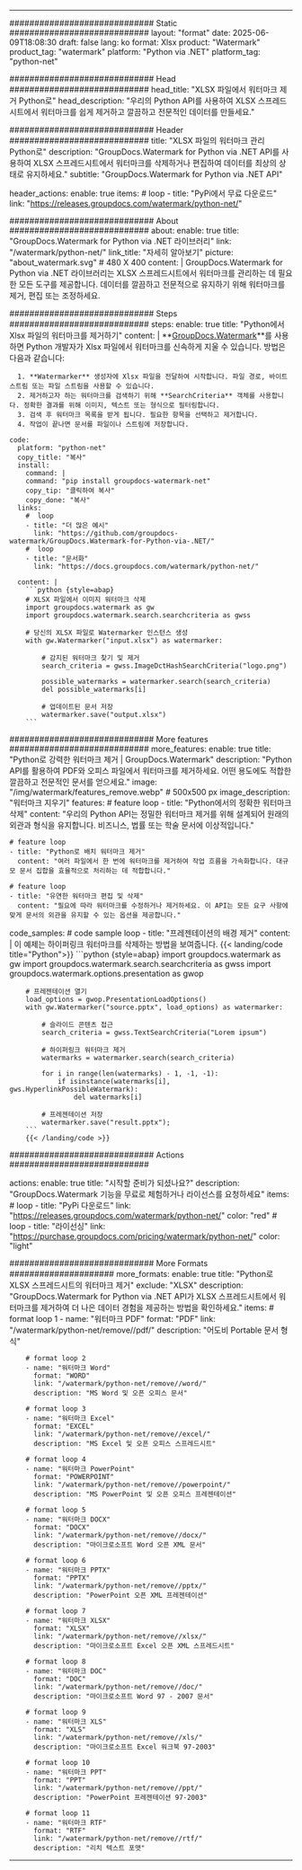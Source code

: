 
---
############################# Static ############################
layout: "format"
date:  2025-06-09T18:08:30
draft: false
lang: ko
format: Xlsx
product: "Watermark"
product_tag: "watermark"
platform: "Python via .NET"
platform_tag: "python-net"

############################# Head ############################
head_title: "XLSX 파일에서 워터마크 제거 Python로"
head_description: "우리의 Python API를 사용하여 XLSX 스프레드시트에서 워터마크를 쉽게 제거하고 깔끔하고 전문적인 데이터를 만들세요."

############################# Header ############################
title: "XLSX 파일의 워터마크 관리 Python로" 
description: "GroupDocs.Watermark for Python via .NET API를 사용하여 XLSX 스프레드시트에서 워터마크를 삭제하거나 편집하여 데이터를 최상의 상태로 유지하세요."
subtitle: "GroupDocs.Watermark for Python via .NET API" 

header_actions:
  enable: true
  items:
    #  loop
    - title: "PyPi에서 무료 다운로드"
      link: "https://releases.groupdocs.com/watermark/python-net/"
      
############################# About ############################
about:
    enable: true
    title: "GroupDocs.Watermark for Python via .NET 라이브러리"
    link: "/watermark/python-net/"
    link_title: "자세히 알아보기"
    picture: "about_watermark.svg" # 480 X 400
    content: |
       GroupDocs.Watermark for Python via .NET 라이브러리는 XLSX 스프레드시트에서 워터마크를 관리하는 데 필요한 모든 도구를 제공합니다. 데이터를 깔끔하고 전문적으로 유지하기 위해 워터마크를 제거, 편집 또는 조정하세요.

############################# Steps ############################
steps:
    enable: true
    title: "Python에서 Xlsx 파일의 워터마크를 제거하기"
    content: |
      **[GroupDocs.Watermark](https://products.groupdocs.com/watermark/python-net/)**를 사용하면 Python 개발자가 Xlsx 파일에서 워터마크를 신속하게 지울 수 있습니다. 방법은 다음과 같습니다:
      
      1. **Watermarker** 생성자에 Xlsx 파일을 전달하여 시작합니다. 파일 경로, 바이트 스트림 또는 파일 스트림을 사용할 수 있습니다.
      2. 제거하고자 하는 워터마크를 검색하기 위해 **SearchCriteria** 객체를 사용합니다. 정확한 결과를 위해 이미지, 텍스트 또는 형식으로 필터링합니다.
      3. 검색 후 워터마크 목록을 받게 됩니다. 필요한 항목을 선택하고 제거합니다.
      4. 작업이 끝나면 문서를 파일이나 스트림에 저장합니다.
   
    code:
      platform: "python-net"
      copy_title: "복사"
      install:
        command: |
        command: "pip install groupdocs-watermark-net"
        copy_tip: "클릭하여 복사"
        copy_done: "복사"
      links:
        #  loop
        - title: "더 많은 예시"
          link: "https://github.com/groupdocs-watermark/GroupDocs.Watermark-for-Python-via-.NET/"
        #  loop
        - title: "문서화"
          link: "https://docs.groupdocs.com/watermark/python-net/"
          
      content: |
        ```python {style=abap}
        # XLSX 파일에서 이미지 워터마크 삭제
        import groupdocs.watermark as gw
        import groupdocs.watermark.search.searchcriteria as gwss

        # 당신의 XLSX 파일로 Watermarker 인스턴스 생성
        with gw.Watermarker("input.xlsx") as watermarker:

            # 감지된 워터마크 찾기 및 제거
            search_criteria = gwss.ImageDctHashSearchCriteria("logo.png")

            possible_watermarks = watermarker.search(search_criteria)
            del possible_watermarks[i]

            # 업데이트된 문서 저장
            watermarker.save("output.xlsx")
        ```  

############################# More features ############################
more_features:
  enable: true
  title: "Python로 강력한 워터마크 제거 | GroupDocs.Watermark"
  description: "Python API를 활용하여 PDF와 오피스 파일에서 워터마크를 제거하세요. 어떤 용도에도 적합한 깔끔하고 전문적인 문서를 얻으세요."
  image: "/img/watermark/features_remove.webp" # 500x500 px
  image_description: "워터마크 지우기"
  features:
    # feature loop
    - title: "Python에서의 정확한 워터마크 삭제"
      content: "우리의 Python API는 정밀한 워터마크 제거를 위해 설계되어 원래의 외관과 형식을 유지합니다. 비즈니스, 법률 또는 학술 문서에 이상적입니다."

    # feature loop
    - title: "Python로 배치 워터마크 제거"
      content: "여러 파일에서 한 번에 워터마크를 제거하여 작업 흐름을 가속화합니다. 대규모 문서 집합을 효율적으로 처리하는 데 적합합니다."

    # feature loop
    - title: "유연한 워터마크 편집 및 삭제"
      content: "필요에 따라 워터마크를 수정하거나 제거하세요. 이 API는 모든 요구 사항에 맞게 문서의 외관을 유지할 수 있는 옵션을 제공합니다."
      
  code_samples:
    # code sample loop
    - title: "프레젠테이션의 배경 제거"
      content: |
        이 예제는 하이퍼링크 워터마크를 삭제하는 방법을 보여줍니다.
        {{< landing/code title="Python">}}
        ```python {style=abap}
        import groupdocs.watermark as gw
        import groupdocs.watermark.search.searchcriteria as gwss
        import groupdocs.watermark.options.presentation as gwop

        # 프레젠테이션 열기
        load_options = gwop.PresentationLoadOptions()
        with gw.Watermarker("source.pptx", load_options) as watermarker:

            # 슬라이드 콘텐츠 접근
            search_criteria = gwss.TextSearchCriteria("Lorem ipsum")

            # 하이퍼링크 워터마크 제거
            watermarks = watermarker.search(search_criteria)

            for i in range(len(watermarks) - 1, -1, -1):
                if isinstance(watermarks[i], gws.HyperlinkPossibleWatermark):
                    del watermarks[i]

            # 프레젠테이션 저장
            watermarker.save("result.pptx");
        ```
        {{< /landing/code >}}


############################# Actions ############################

actions:
  enable: true
  title: "시작할 준비가 되셨나요?"
  description: "GroupDocs.Watermark 기능을 무료로 체험하거나 라이선스를 요청하세요"
  items:
    #  loop
    - title: "PyPi 다운로드"
      link: "https://releases.groupdocs.com/watermark/python-net/"
      color: "red"
        #  loop
    - title: "라이선싱"
      link: "https://purchase.groupdocs.com/pricing/watermark/python-net/"
      color: "light"


############################# More Formats #####################
more_formats:
    enable: true
    title: "Python로 XLSX 스프레드시트의 워터마크 제거"
    exclude: "XLSX"
    description: "GroupDocs.Watermark for Python via .NET API가 XLSX 스프레드시트에서 워터마크를 제거하여 더 나은 데이터 경험을 제공하는 방법을 확인하세요."
    items: 
        # format loop 1
        - name: "워터마크 PDF"
          format: "PDF"
          link: "/watermark/python-net/remove//pdf/"
          description: "어도비 Portable 문서 형식"

        # format loop 2
        - name: "워터마크 Word"
          format: "WORD"
          link: "/watermark/python-net/remove//word/"
          description: "MS Word 및 오픈 오피스 문서"
          
        # format loop 3
        - name: "워터마크 Excel"
          format: "EXCEL"
          link: "/watermark/python-net/remove//excel/"
          description: "MS Excel 및 오픈 오피스 스프레드시트"

        # format loop 4
        - name: "워터마크 PowerPoint"
          format: "POWERPOINT"
          link: "/watermark/python-net/remove//powerpoint/"
          description: "MS PowerPoint 및 오픈 오피스 프레젠테이션"

        # format loop 5
        - name: "워터마크 DOCX"
          format: "DOCX"
          link: "/watermark/python-net/remove//docx/"
          description: "마이크로소프트 Word 오픈 XML 문서"
          
        # format loop 6
        - name: "워터마크 PPTX"
          format: "PPTX"
          link: "/watermark/python-net/remove//pptx/"
          description: "PowerPoint 오픈 XML 프레젠테이션"
          
        # format loop 7
        - name: "워터마크 XLSX"
          format: "XLSX"
          link: "/watermark/python-net/remove//xlsx/"
          description: "마이크로소프트 Excel 오픈 XML 스프레드시트"

        # format loop 8
        - name: "워터마크 DOC"
          format: "DOC"
          link: "/watermark/python-net/remove//doc/"
          description: "마이크로소프트 Word 97 - 2007 문서"

        # format loop 9
        - name: "워터마크 XLS"
          format: "XLS"
          link: "/watermark/python-net/remove//xls/"
          description: "마이크로소프트 Excel 워크북 97-2003"

        # format loop 10
        - name: "워터마크 PPT"
          format: "PPT"
          link: "/watermark/python-net/remove//ppt/"
          description: "PowerPoint 프레젠테이션 97-2003"

        # format loop 11
        - name: "워터마크 RTF"
          format: "RTF"
          link: "/watermark/python-net/remove//rtf/"
          description: "리치 텍스트 포맷"

---